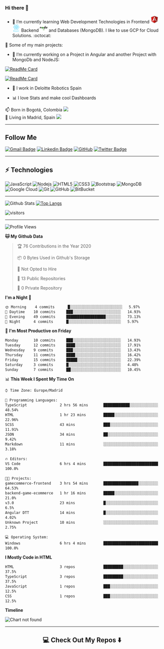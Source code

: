 ### Hi there 👋

- 🌱 I’m currently learning Web Development Technologies in Frontend <img src="https://raw.githubusercontent.com/devicons/devicon/master/icons/angularjs/angularjs-original.svg" alt="angular-js" width="25" height="25" />  <img src="https://raw.githubusercontent.com/devicons/devicon/master/icons/react/react-original-wordmark.svg" alt="react" width="25" height="25" /> Backend <img src="https://raw.githubusercontent.com/devicons/devicon/master/icons/nodejs/nodejs-original-wordmark.svg" alt="nodejs" width="25" height="25" />
 and Databases (MongoDB). I like to use GCP for Cloud Solutions. :octocat:

🚀 Some of my main projects:

- 🔭 I’m currently working on a Project in Angular and another Project with MongoDb and NodeJS:

[![ReadMe Card](https://github-readme-stats.vercel.app/api/pin/?username=minoveaz&repo=angular-web-portfolio)](https://github.com/minoveaz/angular-web-portfolio)

[![ReadMe Card](https://github-readme-stats.vercel.app/api/pin/?username=minoveaz&repo=node-app)](https://github.com/minoveaz/node-app)


-  🤖 I work in Deloitte Robotics Spain

- :bar_chart: I love Stats and make cool Dashboards

<p> 
📫  Born in Bogotá, Colombia <img src="https://image.flaticon.com/icons/svg/197/197575.svg" width="13"/>
<br>
📌  Living in Madrid, Spain <img src="https://image.flaticon.com/icons/svg/197/197593.svg" width="13"/>
</p>

<hr>

## Follow Me


[![Gmail Badge](https://img.shields.io/badge/-ing.miller.vega@gmail.com-c14438?style=flat-square&logo=Gmail&logoColor=white&link=mailto:ing.miller.vega@gmail.com)](mailto:ing.miller.vega@gmail.com)
[![Linkedin Badge](https://img.shields.io/badge/-minoveaz-blue?style=flat-square&logo=Linkedin&logoColor=white&link=https://www.linkedin.com/in/minoveaz/)](https://www.linkedin.com/in/minoveaz/)
[![GitHub](https://img.shields.io/badge/-GitHub-181717?style=flat-square&logo=github&logoColor=white&link=https://github.com/minoveaz)](https://github.com/minoveaz)
[![Twitter Badge](https://img.shields.io/badge/-@minoveaz-00acee?style=flat&logo=Twitter&logoColor=white)](https://twitter.com/intent/follow?screen_name=minoveaz "Follow on Twitter")

<hr>

## ⚡ Technologies

![JavaScript](https://img.shields.io/badge/-JavaScript-black?style=flat-square&logo=javascript)
![Nodejs](https://img.shields.io/badge/-Nodejs-black?style=flat-square&logo=Node.js)
![HTML5](https://img.shields.io/badge/-HTML5-E34F26?style=flat-square&logo=html5&logoColor=white)
![CSS3](https://img.shields.io/badge/-CSS3-1572B6?style=flat-square&logo=css3)
![Bootstrap](https://img.shields.io/badge/-Bootstrap-563D7C?style=flat-square&logo=bootstrap)
![MongoDB](https://img.shields.io/badge/-MongoDB-black?style=flat-square&logo=mongodb)
![Google Cloud](https://img.shields.io/badge/Google%20Cloud-black?style=flat-square&logo=google-cloud)
![Git](https://img.shields.io/badge/-Git-black?style=flat-square&logo=git)
![GitHub](https://img.shields.io/badge/-GitHub-181717?style=flat-square&logo=github)
![BitBucket](https://img.shields.io/badge/-BitBucket-darkblue?style=flat-square&logo=bitbucket)

<hr>

![Github Stats](https://github-readme-stats.vercel.app/api?username=minoveaz&count_private=true&show_icons=true)
[![Top Langs](https://github-readme-stats.vercel.app/api/top-langs/?username=minoveaz&layout=compact)](https://github.com/anuraghazra/github-readme-stats)

![visitors](https://visitor-badge.glitch.me/badge?page_id=minoveaz)

<hr>

<!--START_SECTION:waka-->
![Profile Views](http://img.shields.io/badge/Profile%20Views-180-blue)

**🐱 My Github Data** 

> 🏆 76 Contributions in the Year 2020
 > 
> 📦 0 Bytes Used in Github's Storage 
 > 
> 🚫 Not Opted to Hire
 > 
> 📜 13 Public Repositories
 > 
> 🔑 0 Private Repository 
 > 
**I'm a Night 🦉** 

```text
🌞 Morning    4 commits      █░░░░░░░░░░░░░░░░░░░░░░░░   5.97% 
🌆 Daytime    10 commits     ███░░░░░░░░░░░░░░░░░░░░░░   14.93% 
🌃 Evening    49 commits     ██████████████████░░░░░░░   73.13% 
🌙 Night      4 commits      █░░░░░░░░░░░░░░░░░░░░░░░░   5.97%

```
📅 **I'm Most Productive on Friday** 

```text
Monday       10 commits     ███░░░░░░░░░░░░░░░░░░░░░░   14.93% 
Tuesday      12 commits     ████░░░░░░░░░░░░░░░░░░░░░   17.91% 
Wednesday    9 commits      ███░░░░░░░░░░░░░░░░░░░░░░   13.43% 
Thursday     11 commits     ████░░░░░░░░░░░░░░░░░░░░░   16.42% 
Friday       15 commits     █████░░░░░░░░░░░░░░░░░░░░   22.39% 
Saturday     3 commits      █░░░░░░░░░░░░░░░░░░░░░░░░   4.48% 
Sunday       7 commits      ██░░░░░░░░░░░░░░░░░░░░░░░   10.45%

```


📊 **This Week I Spent My Time On** 

```text
⌚︎ Time Zone: Europe/Madrid

💬 Programming Languages: 
TypeScript               2 hrs 56 mins       ████████████░░░░░░░░░░░░░   48.54% 
HTML                     1 hr 23 mins        █████░░░░░░░░░░░░░░░░░░░░   22.96% 
SCSS                     43 mins             ███░░░░░░░░░░░░░░░░░░░░░░   11.91% 
JSON                     34 mins             ██░░░░░░░░░░░░░░░░░░░░░░░   9.42% 
Markdown                 11 mins             ░░░░░░░░░░░░░░░░░░░░░░░░░   3.18%

🔥 Editors: 
VS Code                  6 hrs 4 mins        █████████████████████████   100.0%

🐱‍💻 Projects: 
gamecommerce-frontend    3 hrs 54 mins       ████████████████░░░░░░░░░   64.53% 
backend-game-ecommerce   1 hr 16 mins        █████░░░░░░░░░░░░░░░░░░░░   21.0% 
v3.0                     23 mins             █░░░░░░░░░░░░░░░░░░░░░░░░   6.5% 
Angular DTT              14 mins             █░░░░░░░░░░░░░░░░░░░░░░░░   4.02% 
Unknown Project          10 mins             ░░░░░░░░░░░░░░░░░░░░░░░░░   2.75%

💻 Operating System: 
Windows                  6 hrs 4 mins        █████████████████████████   100.0%

```

**I Mostly Code in HTML** 

```text
HTML                     3 repos             █████████░░░░░░░░░░░░░░░░   37.5% 
TypeScript               3 repos             █████████░░░░░░░░░░░░░░░░   37.5% 
JavaScript               1 repos             ███░░░░░░░░░░░░░░░░░░░░░░   12.5% 
CSS                      1 repos             ███░░░░░░░░░░░░░░░░░░░░░░   12.5%

```


**Timeline**

![Chart not found](https://github.com/minoveaz/minoveaz/blob/master/charts/bar_graph.png) 


<!--END_SECTION:waka-->

<hr>

<h2  align="center">💻 Check Out My Repos ⬇️ </h2>

<!--
**minoveaz/minoveaz** is a ✨ _special_ ✨ repository because its `README.md` (this file) appears on your GitHub profile.

Here are some ideas to get you started:

- 🔭 I’m currently working on ...

- 👯 I’m looking to collaborate on ...
- 🤔 I’m looking for help with ...
- 💬 Ask me about ...
- 📫 How to reach me: ...
- 😄 Pronouns: ...
- ⚡ Fun fact: ...
-->
